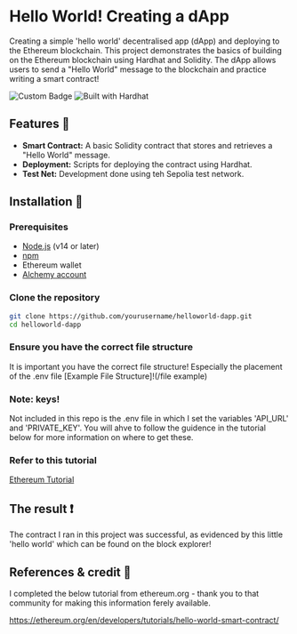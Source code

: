 # Hello World! Creating a dApp
Creating a simple 'hello world' decentralised app (dApp) and deploying to the Ethereum blockchain. This project demonstrates the basics of building on the Ethereum blockchain using Hardhat and Solidity. The dApp allows users to send a "Hello World" message to the blockchain and practice writing a smart contract!

![Custom Badge](https://img.shields.io/badge/First_dApp-blue)
![Built with Hardhat](https://img.shields.io/badge/Built_with_Hardhat-yellow)

## Features 📝
- **Smart Contract:** A basic Solidity contract that stores and retrieves a "Hello World" message.
- **Deployment:** Scripts for deploying the contract using Hardhat.
- **Test Net:** Development done using teh Sepolia test network.

## Installation 🧰

### Prerequisites
- [Node.js](https://nodejs.org/) (v14 or later)
- [npm](https://www.npmjs.com/) 
- Ethereum wallet
- [Alchemy account](https://www.alchemy.com/)



### Clone the repository
```bash
git clone https://github.com/yourusername/helloworld-dapp.git
cd helloworld-dapp
```

### Ensure you have the correct file structure
It is important you have the correct file structure! Especially the placement of the .env file
[Example File Structure]!(/file example)


### Note: keys!
Not included in this repo is the .env file in which I set the variables 'API_URL' and 'PRIVATE_KEY'. You will ahve to follow the guidence in the tutorial below for more information on where to get these.


### Refer to this tutorial
[Ethereum Tutorial](https://ethereum.org/en/developers/tutorials/hello-world-smart-contract/)


## The result ❗
The contract I ran in this project was successful, as evidenced by this little 'hello world' which can be found on the block explorer!


## References & credit 🌟
I completed the below tutorial from ethereum.org - thank you to that community for making this information ferely available.

https://ethereum.org/en/developers/tutorials/hello-world-smart-contract/



